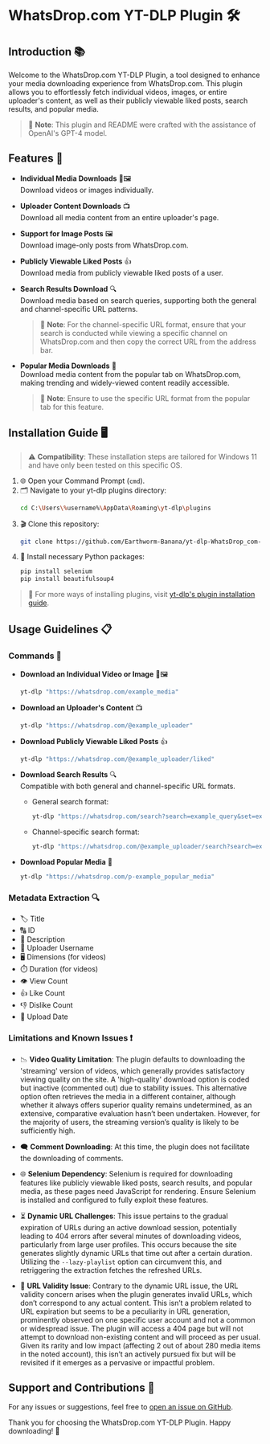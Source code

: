 # WhatsDrop.com YT-DLP Plugin 🛠️

## Introduction 📚

Welcome to the WhatsDrop.com YT-DLP Plugin, a tool designed to enhance your media downloading experience from WhatsDrop.com. This plugin allows you to effortlessly fetch individual videos, images, or entire uploader's content, as well as their publicly viewable liked posts, search results, and popular media.

> 📝 **Note**: This plugin and README were crafted with the assistance of OpenAI's GPT-4 model.

## Features 🌟

- **Individual Media Downloads** 🎥🖼️  
  Download videos or images individually.

- **Uploader Content Downloads** 📺  
  Download all media content from an entire uploader's page.

- **Support for Image Posts** 🖼️  
  Download image-only posts from WhatsDrop.com.

- **Publicly Viewable Liked Posts** 👍  
  Download media from publicly viewable liked posts of a user.

- **Search Results Download** 🔍  
  Download media based on search queries, supporting both the general and channel-specific URL patterns.
  > 📝 **Note**: For the channel-specific URL format, ensure that your search is conducted while viewing a specific channel on WhatsDrop.com and then copy the correct URL from the address bar.

- **Popular Media Downloads** 🎉  
  Download media content from the popular tab on WhatsDrop.com, making trending and widely-viewed content readily accessible.
  > 📝 **Note**: Ensure to use the specific URL format from the popular tab for this feature.

## Installation Guide 🖥️

> ⚠️ **Compatibility**: These installation steps are tailored for Windows 11 and have only been tested on this specific OS.

1. 🌐 Open your Command Prompt (`cmd`).
2. 🗂️ Navigate to your yt-dlp plugins directory:
    ```bash
    cd C:\Users\%username%\AppData\Roaming\yt-dlp\plugins
    ```
3. 🎬 Clone this repository:
    ```bash
    git clone https://github.com/Earthworm-Banana/yt-dlp-WhatsDrop_com-plugin.git
    ```
4. 🧰 Install necessary Python packages:
    ```bash
    pip install selenium
    pip install beautifulsoup4
    ```
   
> 📘 For more ways of installing plugins, visit [yt-dlp's plugin installation guide](https://github.com/yt-dlp/yt-dlp#installing-plugins).

## Usage Guidelines 📋

### Commands 📜

- **Download an Individual Video or Image** 🎥🖼️  
  ```bash
  yt-dlp "https://whatsdrop.com/example_media"
  ```
  
- **Download an Uploader's Content** 📺  
  ```bash
  yt-dlp "https://whatsdrop.com/@example_uploader"
  ```

- **Download Publicly Viewable Liked Posts** 👍  
  ```bash
  yt-dlp "https://whatsdrop.com/@example_uploader/liked"
  ```

- **Download Search Results** 🔍  
  Compatible with both general and channel-specific URL formats.
  - General search format:
    ```bash
    yt-dlp "https://whatsdrop.com/search?search=example_query&set=example_set"
    ```
  - Channel-specific search format:
    ```bash
    yt-dlp "https://whatsdrop.com/@example_uploader/search?search=example_query&set=example_set"
    ```

- **Download Popular Media** 🎉  
  ```bash
  yt-dlp "https://whatsdrop.com/p-example_popular_media"
  ```

### Metadata Extraction 🔍

- 🏷️ Title
- 🔠 ID
- 📝 Description
- 🙋 Uploader Username
- 🖥️ Dimensions (for videos)
- ⏱️ Duration (for videos)
- 👁️ View Count
- 👍 Like Count
- 👎 Dislike Count
- 📅 Upload Date

### Limitations and Known Issues ❗

- 📉 **Video Quality Limitation**: The plugin defaults to downloading the 'streaming' version of videos, which generally provides satisfactory viewing quality on the site. A 'high-quality' download option is coded but inactive (commented out) due to stability issues. This alternative option often retrieves the media in a different container, although whether it always offers superior quality remains undetermined, as an extensive, comparative evaluation hasn’t been undertaken. However, for the majority of users, the streaming version’s quality is likely to be sufficiently high.

- 🗨️ **Comment Downloading**: At this time, the plugin does not facilitate the downloading of comments.

- 🌐 **Selenium Dependency**: Selenium is required for downloading features like publicly viewable liked posts, search results, and popular media, as these pages need JavaScript for rendering. Ensure Selenium is installed and configured to fully exploit these features.

- ⏳ **Dynamic URL Challenges**: This issue pertains to the gradual expiration of URLs during an active download session, potentially leading to 404 errors after several minutes of downloading videos, particularly from large user profiles. This occurs because the site generates slightly dynamic URLs that time out after a certain duration. Utilizing the `--lazy-playlist` option can circumvent this, and retriggering the extraction fetches the refreshed URLs.

- 🚫 **URL Validity Issue**: Contrary to the dynamic URL issue, the URL validity concern arises when the plugin generates invalid URLs, which don’t correspond to any actual content. This isn’t a problem related to URL expiration but seems to be a peculiarity in URL generation, prominently observed on one specific user account and not a common or widespread issue. The plugin will access a 404 page but will not attempt to download non-existing content and will proceed as per usual. Given its rarity and low impact (affecting 2 out of about 280 media items in the noted account), this isn’t an actively pursued fix but will be revisited if it emerges as a pervasive or impactful problem. 

## Support and Contributions 🤝

For any issues or suggestions, feel free to [open an issue on GitHub](https://github.com/Earthworm-Banana/yt-dlp-WhatsDrop_com-plugin/issues).

Thank you for choosing the WhatsDrop.com YT-DLP Plugin. Happy downloading! 🎉
